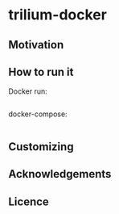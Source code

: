 # trilium-docker


## Motivation


## How to run it
Docker run:
```
```
docker-compose:
```

```

## Customizing


## Acknowledgements



## Licence

